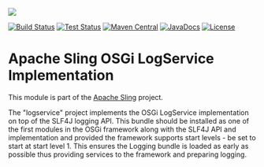 [<img src="http://sling.apache.org/res/logos/sling.png"/>](http://sling.apache.org)

 [![Build Status](https://builds.apache.org/buildStatus/icon?job=sling-org-apache-sling-commons-logservice-1.8)](https://builds.apache.org/view/S-Z/view/Sling/job/sling-org-apache-sling-commons-logservice-1.8) [![Test Status](https://img.shields.io/jenkins/t/https/builds.apache.org/view/S-Z/view/Sling/job/sling-org-apache-sling-commons-logservice-1.8.svg)](https://builds.apache.org/view/S-Z/view/Sling/job/sling-org-apache-sling-commons-logservice-1.8/test_results_analyzer/) [![Maven Central](https://maven-badges.herokuapp.com/maven-central/org.apache.sling/org.apache.sling.commons.logservice/badge.svg)](http://search.maven.org/#search%7Cga%7C1%7Cg%3A%22org.apache.sling%22%20a%3A%22org.apache.sling.commons.logservice%22) [![JavaDocs](https://www.javadoc.io/badge/org.apache.sling/org.apache.sling.commons.logservice.svg)](https://www.javadoc.io/doc/org.apache.sling/org.apache.sling.commons.logservice) [![License](https://img.shields.io/badge/License-Apache%202.0-blue.svg)](https://www.apache.org/licenses/LICENSE-2.0)

# Apache Sling OSGi LogService Implementation

This module is part of the [Apache Sling](https://sling.apache.org) project.

The "logservice" project implements the OSGi LogService implementation on top
of the SLF4J logging API. This bundle should be installed as one of the first
modules in the OSGi framework along with the SLF4J API and implementation and 
provided the framework supports start levels - be set to start at start level 1. 
This ensures the Logging bundle is loaded as early as possible thus
providing services to the framework and preparing logging.
